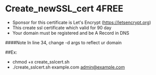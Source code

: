 # Create_newSSL_cert 4FREE

- Sponsor for this certificate is Let's Encrypt (https://letsencrypt.org)
- This create ssl certificate which valid for 90 day
- Your domain must be registered and be A Record in DNS

####Note
In line 34, change -d args to reflect ur domain

##Ex:
- chmod +x create_sslcert.sh
- ./create_sslcert.sh example.com admin@example.com
